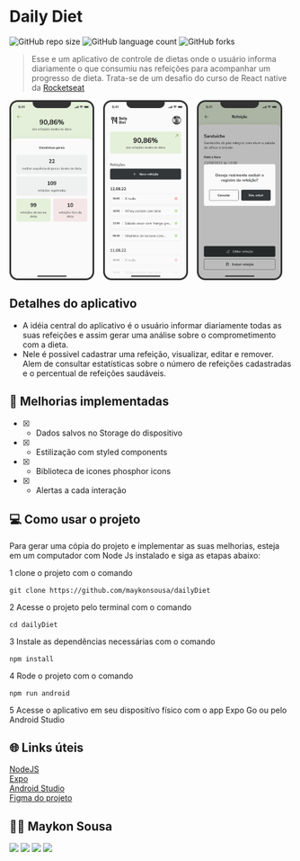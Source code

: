 # Daily Diet

![GitHub repo size](https://img.shields.io/github/repo-size/maykonsousa/dailyDiet)
![GitHub language count](https://img.shields.io/github/languages/count/maykonsousa/dailyDiet)
![GitHub forks](https://img.shields.io/github/forks/maykonsousa/dailyDiet)


> Esse e um aplicativo de controle de dietas onde o usuário informa diariamente o que consumiu nas refeições para acompanhar um progresso de dieta. Trata-se de um desafio do curso de React native da [Rocketseat](http://app.ropcketseat.com.br)

<div
  style="width:100%; display:flex; align-items:center; gap:16px" 
>
<img src="./assets/img2.png" width="30%">
<img src="./assets/img1.png"  width="30%">
<img src="./assets/img3.png" width="30%">


</div>

## Detalhes do aplicativo

- A idéia central do aplicativo é o usuário informar diariamente todas as suas refeições e assim gerar uma análise sobre o comprometimento com a dieta.
- Nele é possivel cadastrar uma refeição, visualizar, editar e remover. Alem de consultar estatísticas sobre o número de refeições cadastradas e o percentual de refeições saudáveis.

## 🚀 Melhorias implementadas
- [x] - Dados salvos no Storage do dispositivo
- [x] - Estilização com styled components
- [x] - Biblioteca de icones phosphor icons
- [x] - Alertas a cada interação


## 💻 Como usar o projeto
Para gerar uma cópia do projeto e implementar as suas melhorias, esteja em um computador com Node Js instalado e siga as etapas abaixo:

1  clone o projeto com o comando 
```
git clone https://github.com/maykonsousa/dailyDiet
``` 
2  Acesse o projeto pelo terminal com o comando 
```
cd dailyDiet
```  
3  Instale as dependências necessárias com o comando
```
npm install
```

4  Rode o projeto com o comando
```
npm run android
``` 
5  Acesse o aplicativo em seu dispositívo físico com o app Expo Go ou pelo Android Studio 

## 🌐 Links úteis
[NodeJS](https://nodejs.org/en/download)  
[Expo](https://expo.dev/)  
[Android Studio](https://developer.android.com/studio/install?hl=pt-br)  
[Figma do projeto](https://www.figma.com/file/9oFvFCof9KMaxDsH9IhPjg/ToDo-List-%E2%80%A2-Mobile)


## 🧑‍💻 Maykon Sousa

[<img src="https://img.shields.io/badge/linkedin-%230077B5.svg?&style=for-the-badge&logo=linkedin&logoColor=white" />](https://www.linkedin.com/in/maykonsousa)
[<img src=" https://img.shields.io/badge/GitHub-100000?style=for-the-badge&logo=github&logoColor=white" />](https://gthub.com/maykonsousapb)
[<img src="https://img.shields.io/badge/WhatsApp-25D366?style=for-the-badge&logo=whatsapp&logoColor=white"/>](http://wa.me/5561992943297)
[<img src="https://img.shields.io/website-up-down-green-red/http/shields.io.svg" height="28" />](http://maykonsousa.dev.br
)